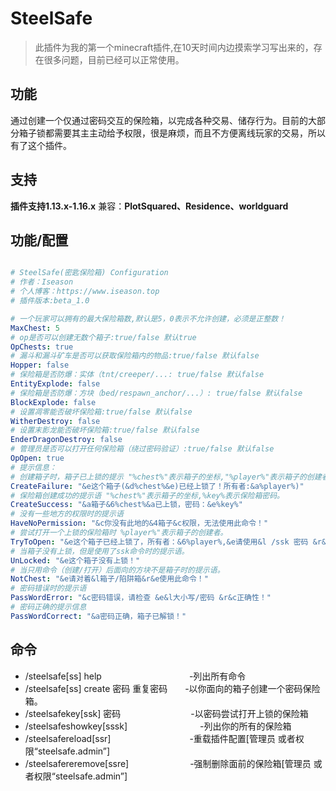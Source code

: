 # SteelSafe
> 此插件为我的第一个minecraft插件,在10天时间内边摸索学习写出来的，存在很多问题，目前已经可以正常使用。

## 功能
  通过创建一个仅通过密码交互的保险箱，以完成各种交易、储存行为。目前的大部分箱子锁都需要其主主动给予权限，很是麻烦，而且不方便离线玩家的交易，所以有了这个插件。
  
## 支持
**插件支持1.13.x-1.16.x**
兼容：**PlotSquared、Residence、worldguard**
  

## 功能/配置

~~~yml

# SteelSafe(密匙保险箱) Configuration
# 作者：Iseason
# 个人博客：https://www.iseason.top
# 插件版本:beta_1.0

# 一个玩家可以拥有的最大保险箱数,默认是5，0表示不允许创建，必须是正整数！
MaxChest: 5
# op是否可以创建无数个箱子:true/false 默认true
OpChests: true
# 漏斗和漏斗矿车是否可以获取保险箱内的物品:true/false 默认false
Hopper: false
# 保险箱是否防爆：实体（tnt/creeper/...: true/false 默认false
EntityExplode: false
# 保险箱是否防爆：方块（bed/respawn_anchor/...）: true/false 默认false
BlockExplode: false
# 设置凋零能否破坏保险箱:true/false 默认false
WitherDestroy: false
# 设置末影龙能否破坏保险箱:true/false 默认false
EnderDragonDestroy: false
# 管理员是否可以打开任何保险箱（绕过密码验证）:true/false 默认false
OpOpen: true
# 提示信息：
# 创建箱子时，箱子已上锁的提示 "%chest%"表示箱子的坐标,"%player%"表示箱子的创建者。
CreateFailure: "&e这个箱子(&d%chest%&e)已经上锁了！所有者:&a%player%)"
# 保险箱创建成功的提示语 "%chest%"表示箱子的坐标,%key%表示保险箱密码。
CreateSuccess: "&a箱子&6%chest%&a已上锁，密码：&e%key%"
# 没有一些地方的权限时的提示语
HaveNoPermission: "&c你没有此地的&4箱子&c权限，无法使用此命令！"
# 尝试打开一个上锁的保险箱时 %player%"表示箱子的创建者。
TryToOpen: "&e这个箱子已经上锁了，所有者：&6%player%,&e请使用&l /ssk 密码 &r&e解锁此箱子。"
# 当箱子没有上锁，但是使用了ssk命令时的提示语。
UnLocked: "&e这个箱子没有上锁！"
# 当只用命令（创建/打开）后面向的方块不是箱子时的提示语。
NotChest: "&e请对着&l箱子/陷阱箱&r&e使用此命令！"
# 密码错误时的提示语
PassWordError: "&c密码错误，请检查 &e&l大小写/密码 &r&c正确性！"
# 密码正确的提示信息
PassWordCorrect: "&a密码正确，箱子已解锁！"

~~~

## 命令

* /steelsafe[ss] help　　　　　　　　　　-列出所有命令
* /steelsafe[ss] create 密码 重复密码　　-以你面向的箱子创建一个密码保险箱。
* /steelsafekey[ssk] 密码　　　　　　　　-以密码尝试打开上锁的保险箱 
* /steelsafeshowkey[sssk]　　　　　　　　 -列出你的所有的保险箱
* /steelsafereload[ssr]　　　　　　　　　-重载插件配置[管理员 或者权限“steelsafe.admin”]
* /steelsafereremove[ssre]　　　　　　　-强制删除面前的保险箱[管理员 或者权限“steelsafe.admin”]

